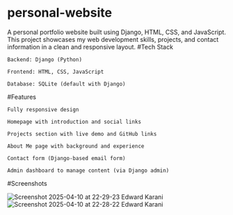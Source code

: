 # personal-website
A personal portfolio website built using Django, HTML, CSS, and JavaScript. This project showcases my web development skills, projects, and contact information in a clean and responsive layout.
#Tech Stack

    Backend: Django (Python)

    Frontend: HTML, CSS, JavaScript

    Database: SQLite (default with Django)

#Features

    Fully responsive design

    Homepage with introduction and social links

    Projects section with live demo and GitHub links

    About Me page with background and experience

    Contact form (Django-based email form)

    Admin dashboard to manage content (via Django admin)

#Screenshots

  ![Screenshot 2025-04-10 at 22-29-23 Edward Karani](https://github.com/user-attachments/assets/60d4d751-da4c-47b2-8b11-145b1bcc0270)
![Screenshot 2025-04-10 at 22-28-22 Edward Karani](https://github.com/user-attachments/assets/33a6659a-23c7-494d-8348-2bfa0fae776e)

